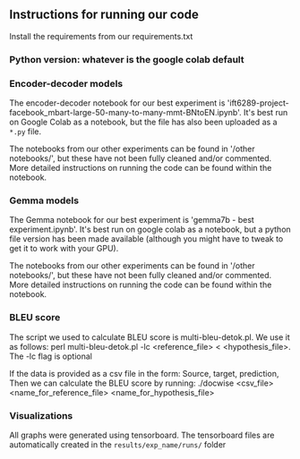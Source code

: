## Instructions for running our code

Install the requirements from our requirements.txt

### Python version: whatever is the google colab default

### Encoder-decoder models
The encoder-decoder notebook for our best experiment is 'ift6289-project-facebook_mbart-large-50-many-to-many-mmt-BNtoEN.ipynb'.
It's best run on Google Colab as a notebook, but the file has also been uploaded as a `*.py` file.

The notebooks from our other experiments can be found in '/other notebooks/', but these have not been fully cleaned and/or commented.
More detailed instructions on running the code can be found within the notebook.

### Gemma models
The Gemma notebook for our best experiment is 'gemma7b - best experiment.ipynb'.
It's best run on google colab as a notebook, but a python file version has been made available (although you might have to tweak to get it to work with your GPU).

The notebooks from our other experiments can be found in '/other notebooks/', but these have not been fully cleaned and/or commented.
More detailed instructions on running the code can be found within the notebook.

### BLEU score
The script we used to calculate BLEU score is multi-bleu-detok.pl.
We use it as follows: perl multi-bleu-detok.pl -lc <reference_file> < <hypothesis_file>.
The -lc flag is optional

If the data is provided as a csv file in the form: Source, target, prediction, 
Then we can calculate the BLEU score by running:
./docwise <csv_file> <name_for_reference_file> <name_for_hypothesis_file>

### Visualizations
All graphs were generated using tensorboard. The tensorboard files are automatically created in the `results/exp_name/runs/` folder
